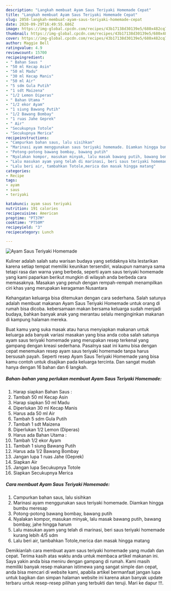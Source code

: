 ```yaml
---
description: "Langkah membuat Ayam Saus Teriyaki Homemade Cepat"
title: "Langkah membuat Ayam Saus Teriyaki Homemade Cepat"
slug: 2058-langkah-membuat-ayam-saus-teriyaki-homemade-cepat
date: 2020-09-29T16:49:55.686Z
image: https://img-global.cpcdn.com/recipes/43b17138d30139e5/680x482cq70/ayam-saus-teriyaki-homemade-foto-resep-utama.jpg
thumbnail: https://img-global.cpcdn.com/recipes/43b17138d30139e5/680x482cq70/ayam-saus-teriyaki-homemade-foto-resep-utama.jpg
cover: https://img-global.cpcdn.com/recipes/43b17138d30139e5/680x482cq70/ayam-saus-teriyaki-homemade-foto-resep-utama.jpg
author: Maggie Bell
ratingvalue: 4.9
reviewcount: 15700
recipeingredient:
- " Bahan Saus "
- "50 ml Kecap Asin"
- "50 ml Madu"
- "30 ml Kecap Manis"
- "50 ml Air"
- "5 sdm Gula Putih"
- "1 sdt Maizena"
- "1/2 Lemon Diperas"
- " Bahan Utama "
- "1/2 ekor Ayam"
- "1 siung Bawang Putih"
- "1/2 Bawang Bombay"
- "1 ruas Jahe Geprek"
- " Air"
- "Secukupnya Totole"
- "Secukupnya Merica"
recipeinstructions:
- "Campurkan bahan saus, lalu sisihkan"
- "Marinasi ayam menggunakan saus teriyaki homemade. Diamkan hingga bumbu meresap"
- "Potong-potong bawang bombay, bawang putih"
- "Nyalakan kompor, masukan minyak, lalu masak bawang putih, bawang bombay, jahe hingga harum"
- "Lalu masukan ayam yang telah di marinasi, beri saus teriyaki homemade kurang lebih 4/5 sdm"
- "Lalu beri air, tambahkan Totole,merica dan masak hingga matang"
categories:
- Recipe
tags:
- ayam
- saus
- teriyaki

katakunci: ayam saus teriyaki 
nutrition: 191 calories
recipecuisine: American
preptime: "PT37M"
cooktime: "PT50M"
recipeyield: "3"
recipecategory: Lunch

---
```



![Ayam Saus Teriyaki Homemade](https://img-global.cpcdn.com/recipes/43b17138d30139e5/680x482cq70/ayam-saus-teriyaki-homemade-foto-resep-utama.jpg)

Kuliner adalah salah satu warisan budaya yang setidaknya kita lestarikan karena setiap tempat memiliki keunikan tersendiri, walaupun namanya sama tetapi rasa dan warna yang berbeda, seperti ayam saus teriyaki homemade yang kami paparkan berikut mungkin di wilayah anda berbeda cara memasaknya. Masakan yang penuh dengan rempah-rempah menampilkan ciri khas yang merupakan keragaman Nusantara

Kehangatan keluarga bisa ditemukan dengan cara sederhana. Salah satunya adalah membuat makanan Ayam Saus Teriyaki Homemade untuk orang di rumah bisa dicoba. kebersamaan makan bersama keluarga sudah menjadi budaya, bahkan banyak anak yang merantau selalu menginginkan makanan di kampung halaman mereka.



Buat kamu yang suka masak atau harus menyiapkan makanan untuk keluarga ada banyak variasi masakan yang bisa anda coba salah satunya ayam saus teriyaki homemade yang merupakan resep terkenal yang gampang dengan kreasi sederhana. Pasalnya saat ini kamu bisa dengan cepat menemukan resep ayam saus teriyaki homemade tanpa harus bersusah payah.
Seperti resep Ayam Saus Teriyaki Homemade yang bisa kamu contoh untuk disajikan pada keluarga tercinta. Dan sangat mudah hanya dengan 16 bahan dan 6 langkah.


<!--inarticleads1-->

##### Bahan-bahan yang perlukan membuat Ayam Saus Teriyaki Homemade:

1. Harap siapkan  Bahan Saus :
1. Tambah 50 ml Kecap Asin
1. Harap siapkan 50 ml Madu
1. Diperlukan 30 ml Kecap Manis
1. Harus ada 50 ml Air
1. Tambah 5 sdm Gula Putih
1. Tambah 1 sdt Maizena
1. Diperlukan 1/2 Lemon (Diperas)
1. Harus ada  Bahan Utama :
1. Tambah 1/2 ekor Ayam
1. Tambah 1 siung Bawang Putih
1. Harus ada 1/2 Bawang Bombay
1. Jangan lupa 1 ruas Jahe (Geprek)
1. Siapkan  Air
1. Jangan lupa Secukupnya Totole
1. Siapkan Secukupnya Merica




<!--inarticleads2-->

##### Cara membuat  Ayam Saus Teriyaki Homemade:

1. Campurkan bahan saus, lalu sisihkan
1. Marinasi ayam menggunakan saus teriyaki homemade. Diamkan hingga bumbu meresap
1. Potong-potong bawang bombay, bawang putih
1. Nyalakan kompor, masukan minyak, lalu masak bawang putih, bawang bombay, jahe hingga harum
1. Lalu masukan ayam yang telah di marinasi, beri saus teriyaki homemade kurang lebih 4/5 sdm
1. Lalu beri air, tambahkan Totole,merica dan masak hingga matang




Demikianlah cara membuat ayam saus teriyaki homemade yang mudah dan cepat. Terima kasih atas waktu anda untuk membaca artikel makanan ini. Saya yakin anda bisa meniru dengan gampang di rumah. Kami masih memiliki banyak resep makanan istimewa yang sangat simple dan cepat, anda bisa mencari di website kami, apabila artikel bermanfaat jangan lupa untuk bagikan dan simpan halaman website ini karena akan banyak update terbaru untuk resep-resep pilihan yang terbukti dan teruji. Mari ke dapur !!!. 
